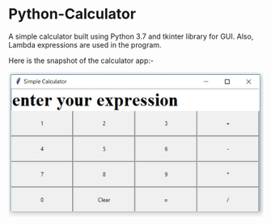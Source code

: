# Python-Calculator
A simple calculator built using Python 3.7 and tkinter library for GUI. Also, Lambda expressions are used in the program.

Here is the snapshot of the calculator app:-

![Calculator](calc.JPG)
